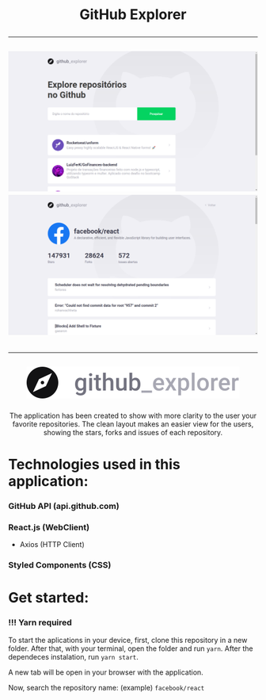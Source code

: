 <h1 align="center">
  GitHub Explorer
  <hr />
  <img alt="Dashboard" src="./assets-readme/dashboard.png" />
  <img alt="Repository" src="./assets-readme/repository.png" />
  <hr />
	<img alt="Logo" src="./src/assets/logo.svg" />
</h1>
<p align="center">
	The application has been created to show with more clarity to the user your favorite repositories. The clean layout makes an easier view for the users, showing the stars, forks and issues of each repository.
</p>

# Technologies used in this application:
  
### GitHub API (api.github.com)
### React.js (WebClient)
- Axios (HTTP Client)
### Styled Components (CSS)

<h1>Get started:</h1>

### !!! Yarn required

To start the aplications in your device, first, clone this repository in a new folder. After that, with your terminal, open the folder and run ```yarn```. After the dependeces instalation, run ```yarn start```.

A new tab will be open in your browser with the application.

Now, search the repository name: (example) ```facebook/react```
